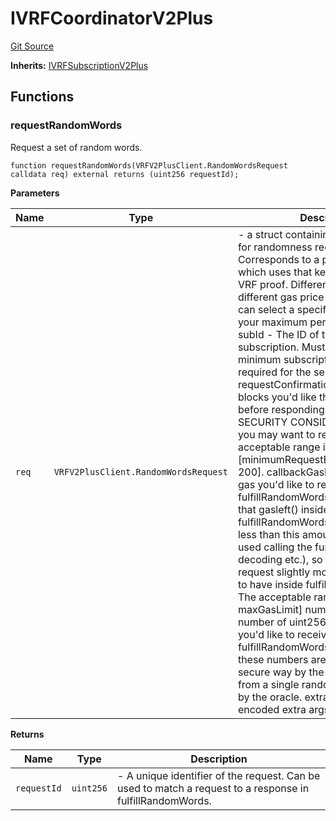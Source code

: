# IVRFCoordinatorV2Plus
[Git Source](https://github.com//Team3dVidyaGames/Contracts/blob/e7abd099c8ff67c53a32c1d0c029bd31930c8a9c/src/contracts/flattened/flattened_ChainlinkConsumer.sol)

**Inherits:**
[IVRFSubscriptionV2Plus](/src/contracts/flattened/flattened_ChainlinkConsumer.sol/interface.IVRFSubscriptionV2Plus.md)


## Functions
### requestRandomWords

Request a set of random words.


```solidity
function requestRandomWords(VRFV2PlusClient.RandomWordsRequest calldata req) external returns (uint256 requestId);
```
**Parameters**

|Name|Type|Description|
|----|----|-----------|
|`req`|`VRFV2PlusClient.RandomWordsRequest`|- a struct containing following fields for randomness request: keyHash - Corresponds to a particular oracle job which uses that key for generating the VRF proof. Different keyHash's have different gas price ceilings, so you can select a specific one to bound your maximum per request cost. subId  - The ID of the VRF subscription. Must be funded with the minimum subscription balance required for the selected keyHash. requestConfirmations - How many blocks you'd like the oracle to wait before responding to the request. See SECURITY CONSIDERATIONS for why you may want to request more. The acceptable range is [minimumRequestBlockConfirmations, 200]. callbackGasLimit - How much gas you'd like to receive in your fulfillRandomWords callback. Note that gasleft() inside fulfillRandomWords may be slightly less than this amount because of gas used calling the function (argument decoding etc.), so you may need to request slightly more than you expect to have inside fulfillRandomWords. The acceptable range is [0, maxGasLimit] numWords - The number of uint256 random values you'd like to receive in your fulfillRandomWords callback. Note these numbers are expanded in a secure way by the VRFCoordinator from a single random value supplied by the oracle. extraArgs - abi-encoded extra args|

**Returns**

|Name|Type|Description|
|----|----|-----------|
|`requestId`|`uint256`|- A unique identifier of the request. Can be used to match a request to a response in fulfillRandomWords.|



